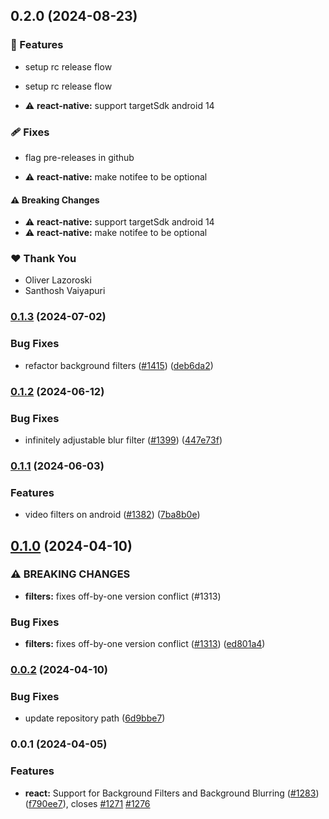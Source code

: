 ## 0.2.0 (2024-08-23)


### 🚀 Features

- setup rc release flow

- setup rc release flow

- ⚠️  **react-native:** support targetSdk android 14


### 🩹 Fixes

- flag pre-releases in github

- ⚠️  **react-native:** make notifee to be optional


#### ⚠️  Breaking Changes

- ⚠️  **react-native:** support targetSdk android 14
- ⚠️  **react-native:** make notifee to be optional

### ❤️  Thank You

- Oliver Lazoroski
- Santhosh Vaiyapuri

### [0.1.3](https://github.com/GetStream/stream-video-js/compare/@stream-io/video-filters-web-0.1.2...@stream-io/video-filters-web-0.1.3) (2024-07-02)

### Bug Fixes

- refactor background filters ([#1415](https://github.com/GetStream/stream-video-js/issues/1415)) ([deb6da2](https://github.com/GetStream/stream-video-js/commit/deb6da238f541c733451e84b198434671da8dceb))

### [0.1.2](https://github.com/GetStream/stream-video-js/compare/@stream-io/video-filters-web-0.1.1...@stream-io/video-filters-web-0.1.2) (2024-06-12)

### Bug Fixes

- infinitely adjustable blur filter ([#1399](https://github.com/GetStream/stream-video-js/issues/1399)) ([447e73f](https://github.com/GetStream/stream-video-js/commit/447e73f2363142a0c1b43d05f848400950ecf697))

### [0.1.1](https://github.com/GetStream/stream-video-js/compare/@stream-io/video-filters-web-0.1.0...@stream-io/video-filters-web-0.1.1) (2024-06-03)

### Features

- video filters on android ([#1382](https://github.com/GetStream/stream-video-js/issues/1382)) ([7ba8b0e](https://github.com/GetStream/stream-video-js/commit/7ba8b0e3b444869d38aae1a045dffb05444643f5))

## [0.1.0](https://github.com/GetStream/stream-video-js/compare/@stream-io/video-filters-web-0.0.2...@stream-io/video-filters-web-0.1.0) (2024-04-10)

### ⚠ BREAKING CHANGES

- **filters:** fixes off-by-one version conflict (#1313)

### Bug Fixes

- **filters:** fixes off-by-one version conflict ([#1313](https://github.com/GetStream/stream-video-js/issues/1313)) ([ed801a4](https://github.com/GetStream/stream-video-js/commit/ed801a4275b12165bfd57fe583d39912a27305ee))

### [0.0.2](https://github.com/GetStream/stream-video-js/compare/@stream-io/video-filters-web-0.0.1...@stream-io/video-filters-web-0.0.2) (2024-04-10)

### Bug Fixes

- update repository path ([6d9bbe7](https://github.com/GetStream/stream-video-js/commit/6d9bbe7b3d4bcbf69f3a5faab4543c8ce8d985cd))

### 0.0.1 (2024-04-05)

### Features

- **react:** Support for Background Filters and Background Blurring ([#1283](https://github.com/GetStream/stream-video-js/issues/1283)) ([f790ee7](https://github.com/GetStream/stream-video-js/commit/f790ee78c20fb0f5266e429a777d8bb7ef158c83)), closes [#1271](https://github.com/GetStream/stream-video-js/issues/1271) [#1276](https://github.com/GetStream/stream-video-js/issues/1276)
